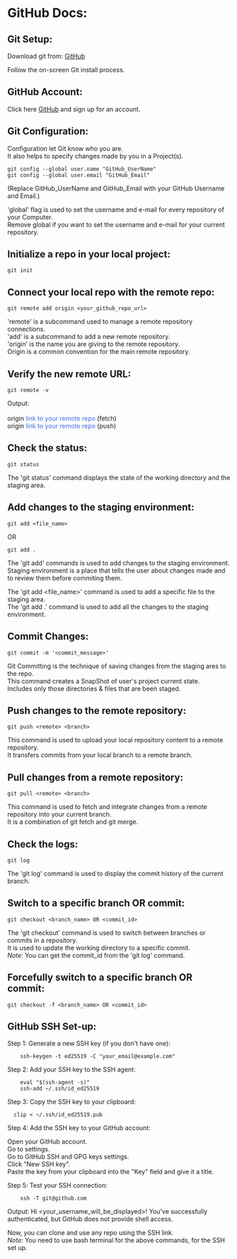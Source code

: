 # GitHub Docs:

## Git Setup:
Download git from:
[GitHub](https://git-scm.com/downloads)

Follow the on-screen Git install process.

## GitHub Account:
Click here [GitHub](https://github.com/) and sign up for an account.

## Git Configuration:
Configuration let Git know who you are. 
<br>
It also helps to specify changes made by you in a Project(s).

    git config --global user.name "GitHub_UserName"
    git config --global user.email "GitHub_Email"

(Replace GitHub_UserName and GitHub_Email with your GitHub Username and Email.)

'global' flag is used to set the username and e-mail for every repository of your Computer.
<br>
Remove global if you want to set the username and e-mail for your current repository.

## Initialize a repo in your local project: 
    git init

## Connect your local repo with the remote repo:
    git remote add origin <your_github_repo_url>

'remote' is a subcommand used to manage a remote repository connections.
<br>
'add' is a subcommand to add a new remote repository.
<br>
'origin' is the name you are giving to the remote repository. 
<br>
Origin is a common convention for the main remote repository.

## Verify the new remote URL:
    git remote -v

Output: 
<br>
<br>
origin <span style='color: royalblue;'> link to your remote repo </span> (fetch)
<br>
origin <span style='color: royalblue;'>link to your remote repo </span> (push)

## Check the status:
    git status

The 'git status' command displays the state of the working directory and the staging area.

## Add changes to the staging environment:
    git add <file_name>

OR

    git add .

The 'git add' commands is used to add changes to the staging environment. 
<br>
Staging environment is a place that tells the user about changes made and to review them before commiting them. 

The 'git add <file_name>' command is used to add a specific file to the staging area.
<br>
The 'git add .' command is used to add all the changes to the staging environment.

## Commit Changes:
    git commit -m '<commit_message>'

Git Committing is the technique of saving changes from the staging ares to the repo. 
<br>
This command creates a SnapShot of user's project current state.
<br>
Includes only those directories & files that are been staged.

## Push changes to the remote repository:
    git push <remote> <branch>

This command is used to upload your local repository content to a remote repository.
<br>
It transfers commits from your local branch to a remote branch.

## Pull changes from a remote repository:
    git pull <remote> <branch> 

This command is used to fetch and integrate changes from a remote repository into your current branch. 
<br>
It is a combination of git fetch and git merge.

## Check the logs:
    git log

The 'git log' command is used to display the commit history of the current branch.

## Switch to a specific branch OR commit:
    git checkout <branch_name> OR <commit_id>

The 'git checkout' command is used to switch between branches or commits in a repository.
<br>
It is used to update the working directory to a specific commit.
<br>
*Note*: You can get the commit_id from the 'git log' command.

## Forcefully switch to a specific branch OR commit:
    git checkout -f <branch_name> OR <commit_id>

## GitHub SSH Set-up:
Step 1: Generate a new SSH key (if you don't have one):
        
        ssh-keygen -t ed25519 -C "your_email@example.com"

Step 2: Add your SSH key to the SSH agent:
        
        eval "$(ssh-agent -s)"
        ssh-add ~/.ssh/id_ed25519

Step 3: Copy the SSH key to your clipboard:

      clip < ~/.ssh/id_ed25519.pub

Step 4: Add the SSH key to your GitHub account:

Open your GitHub account.
<br>
Go to settings.
<br>
Go to GitHub SSH and GPG keys settings. 
<br>
Click "New SSH key". 
<br>
Paste the key from your clipboard into the "Key" field and give it a title.

Step 5: Test your SSH connection:

        ssh -T git@github.com

Output: Hi <your_username_will_be_displayed>! You've successfully authenticated, but GitHub does not provide shell access.

Now, you can clone and use any repo using the SSH link.
<br>
*Note:* You need to use bash terminal for the above commands, for the SSH set up.